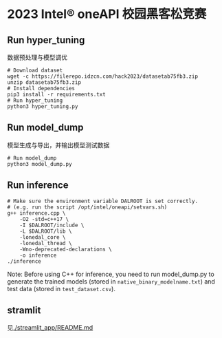 # 2023 Intel® oneAPI 校园黑客松竞赛

## Run hyper_tuning

数据预处理与模型调优

```shell
# Download dataset
wget -c https://filerepo.idzcn.com/hack2023/datasetab75fb3.zip
unzip datasetab75fb3.zip
# Install dependencies
pip3 install -r requirements.txt
# Run hyper_tuning
python3 hyper_tuning.py
```

## Run model_dump

模型生成与导出，并输出模型测试数据

```shell
# Run model_dump
python3 model_dump.py
```

## Run inference

```shell
# Make sure the environment variable DALROOT is set correctly.
# (e.g. run the script /opt/intel/oneapi/setvars.sh)
g++ inference.cpp \
    -O2 -std=c++17 \
    -I $DALROOT/include \
    -L $DALROOT/lib \
    -lonedal_core \
    -lonedal_thread \
    -Wno-deprecated-declarations \
    -o inference
./inference
```

Note: Before using C++ for inference, you need to run model_dump.py to generate the trained models (stored in `native_binary_modelname.txt`) and test data (stored in `test_dataset.csv`).

## stramlit

见[./streamlit_app/README.md](./streamlit_app/README.md)
